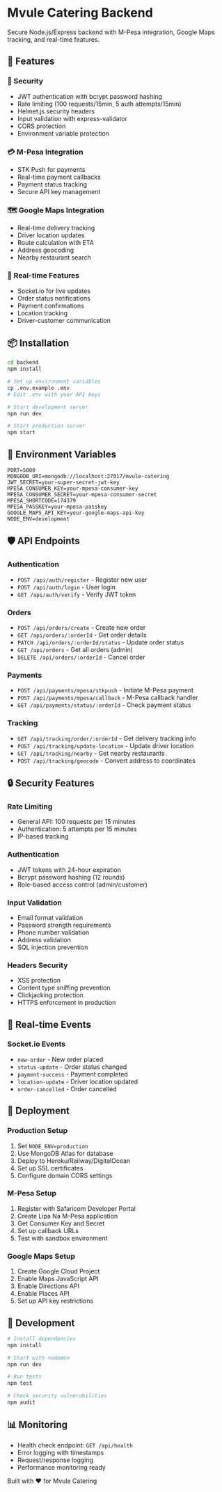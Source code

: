 # Mvule Catering Backend

Secure Node.js/Express backend with M-Pesa integration, Google Maps tracking, and real-time features.

## 🚀 Features

### 🔐 Security
- JWT authentication with bcrypt password hashing
- Rate limiting (100 requests/15min, 5 auth attempts/15min)
- Helmet.js security headers
- Input validation with express-validator
- CORS protection
- Environment variable protection

### 💳 M-Pesa Integration
- STK Push for payments
- Real-time payment callbacks
- Payment status tracking
- Secure API key management

### 🗺️ Google Maps Integration
- Real-time delivery tracking
- Driver location updates
- Route calculation with ETA
- Address geocoding
- Nearby restaurant search

### 📡 Real-time Features
- Socket.io for live updates
- Order status notifications
- Payment confirmations
- Location tracking
- Driver-customer communication

## 📦 Installation

```bash
cd backend
npm install

# Set up environment variables
cp .env.example .env
# Edit .env with your API keys

# Start development server
npm run dev

# Start production server
npm start
```

## 🔑 Environment Variables

```env
PORT=5000
MONGODB_URI=mongodb://localhost:27017/mvule-catering
JWT_SECRET=your-super-secret-jwt-key
MPESA_CONSUMER_KEY=your-mpesa-consumer-key
MPESA_CONSUMER_SECRET=your-mpesa-consumer-secret
MPESA_SHORTCODE=174379
MPESA_PASSKEY=your-mpesa-passkey
GOOGLE_MAPS_API_KEY=your-google-maps-api-key
NODE_ENV=development
```

## 🛡️ API Endpoints

### Authentication
- `POST /api/auth/register` - Register new user
- `POST /api/auth/login` - User login
- `GET /api/auth/verify` - Verify JWT token

### Orders
- `POST /api/orders/create` - Create new order
- `GET /api/orders/:orderId` - Get order details
- `PATCH /api/orders/:orderId/status` - Update order status
- `GET /api/orders` - Get all orders (admin)
- `DELETE /api/orders/:orderId` - Cancel order

### Payments
- `POST /api/payments/mpesa/stkpush` - Initiate M-Pesa payment
- `POST /api/payments/mpesa/callback` - M-Pesa callback handler
- `GET /api/payments/status/:orderId` - Check payment status

### Tracking
- `GET /api/tracking/order/:orderId` - Get delivery tracking info
- `POST /api/tracking/update-location` - Update driver location
- `GET /api/tracking/nearby` - Get nearby restaurants
- `POST /api/tracking/geocode` - Convert address to coordinates

## 🔒 Security Features

### Rate Limiting
- General API: 100 requests per 15 minutes
- Authentication: 5 attempts per 15 minutes
- IP-based tracking

### Authentication
- JWT tokens with 24-hour expiration
- Bcrypt password hashing (12 rounds)
- Role-based access control (admin/customer)

### Input Validation
- Email format validation
- Password strength requirements
- Phone number validation
- Address validation
- SQL injection prevention

### Headers Security
- XSS protection
- Content type sniffing prevention
- Clickjacking protection
- HTTPS enforcement in production

## 📱 Real-time Events

### Socket.io Events
- `new-order` - New order placed
- `status-update` - Order status changed
- `payment-success` - Payment completed
- `location-update` - Driver location updated
- `order-cancelled` - Order cancelled

## 🚀 Deployment

### Production Setup
1. Set `NODE_ENV=production`
2. Use MongoDB Atlas for database
3. Deploy to Heroku/Railway/DigitalOcean
4. Set up SSL certificates
5. Configure domain CORS settings

### M-Pesa Setup
1. Register with Safaricom Developer Portal
2. Create Lipa Na M-Pesa application
3. Get Consumer Key and Secret
4. Set up callback URLs
5. Test with sandbox environment

### Google Maps Setup
1. Create Google Cloud Project
2. Enable Maps JavaScript API
3. Enable Directions API
4. Enable Places API
5. Set up API key restrictions

## 🔧 Development

```bash
# Install dependencies
npm install

# Start with nodemon
npm run dev

# Run tests
npm test

# Check security vulnerabilities
npm audit
```

## 📊 Monitoring

- Health check endpoint: `GET /api/health`
- Error logging with timestamps
- Request/response logging
- Performance monitoring ready

Built with ❤️ for Mvule Catering